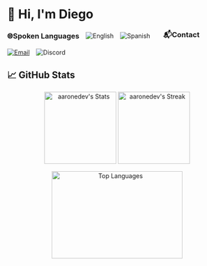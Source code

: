 # 👋 Hi, I'm Diego 
<!-- Spoken Languages and Contact Information -->
<div style="display: flex; align-items: center; gap: 15px; flex-wrap: wrap;">
  <!-- Spoken Languages -->
  <h3 style="margin: 0;">🌐Spoken Languages</h3>
  <img src="https://img.shields.io/badge/English-1f425f?style=for-the-badge&logo=google-translate&logoColor=white" alt="English"/>
  <img src="https://img.shields.io/badge/Spanish-ff2b2b?style=for-the-badge&logo=google-translate&logoColor=white" alt="Spanish"/>
  
  <!-- Spacer -->
  <span style="flex-grow: 1;"></span>

  <!-- Contact Info -->
  <h3 style="margin: 0;">📬Contact</h3>
  <a href="mailto:diegomo-dev@pm.me">
    <img src="https://img.shields.io/badge/Email-diegomo--dev@pm.me-0078D4?style=for-the-badge&logo=mail.ru&logoColor=white" alt="Email"/>
  </a>
  <img src="https://img.shields.io/badge/Discord-diegokoes-5865F2?style=for-the-badge&logo=discord&logoColor=white" alt="Discord"/>
</div>


</div>

## 📈 GitHub Stats

<div class="badges-githubstats">
  <p align="center">
    <img src="https://github-readme-stats.vercel.app/api?username=diegokoes&theme=tokyonight&show_icons=true&hide_border=true&count_private=true" alt="aaronedev's Stats" height="165">
    <img src="https://github-readme-streak-stats.herokuapp.com/?user=diegokoes&theme=tokyonight&hide_border=true" alt="aaronedev's Streak" height="165">
  </p>
</div>

<div align="center" style="display: flex; justify-content: center; gap: 20px;">
  <img 
    src="https://github-readme-stats.vercel.app/api/top-langs/?username=diegokoes&hide=html&hide_border=true&layout=compact&langs_count=8&theme=tokyonight" 
    alt="Top Languages" 
    style="width: 300px; height: 200px; object-fit: cover;"
  >
</div>




